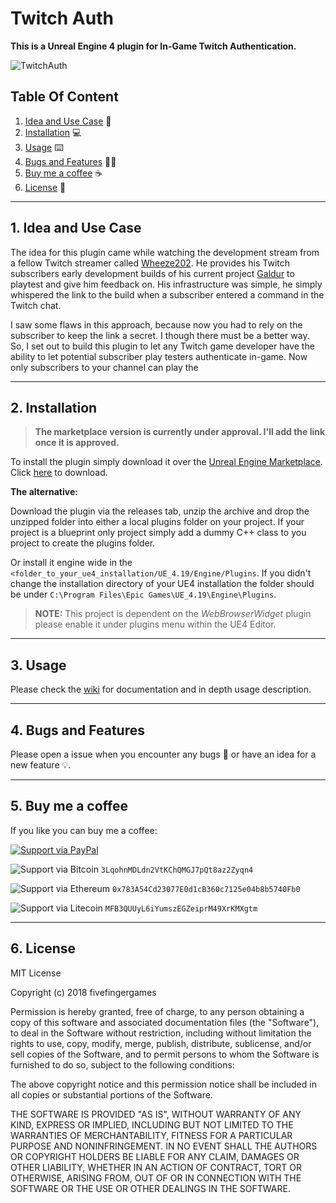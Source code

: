 # Twitch Auth

**This is a Unreal Engine 4 plugin for In-Game Twitch Authentication.**

![TwitchAuth](https://github.com/mrbandler/TwitchAuth/raw/master/Images/%231.png)

## Table Of Content

1. [Idea and Use Case](#1-idea-and-use-case) 🤔
2. [Installation](#2-installation) 💻
3. [Usage](#3-usage) ⌨️
4. [Bugs and Features](#4-bugs-and-features) 🐞💡
5. [Buy me a coffee](#5-buy-me-a-coffee) ☕
6. [License](#6-license) 📃

---

## 1. Idea and Use Case

The idea for this plugin came while watching the development stream from a fellow Twitch streamer called [Wheeze202](https://www.twitch.tv/wheeze202). He provides his Twitch subscribers early development builds of his current project [Galdur](https://galdurgame.com/) to playtest and give him feedback on. His infrastructure was simple, he simply whispered the link to the build when a subscriber entered a command in the Twitch chat.

I saw some flaws in this approach, because now you had to rely on the subscriber to keep the link a secret. I though there must be a better way. So, I set out to build this plugin to let any Twitch game developer have the ability to let potential subscriber play testers authenticate in-game. Now only subscribers to your channel can play the 

----

## 2. Installation

> **The marketplace version is currently under approval. I'll add the link once it is approved.**

To install the plugin simply download it over the [Unreal Engine Marketplace](https://www.unrealengine.com/marketplace). Click [here]() to download.

**The alternative:**

Download the plugin via the releases tab, unzip the archive and drop the unzipped folder into either a local plugins folder on your project. If your project is a blueprint only project simply add a dummy C++ class to you project to create the plugins folder.

Or install it engine wide in the ``<folder_to_your_ue4_installation/UE_4.19/Engine/Plugins``. If you didn't change the installation directory of your UE4 installation the folder should be under ``C:\Program Files\Epic Games\UE_4.19\Engine\Plugins``.

> **NOTE:** This project is dependent on the *WebBrowserWidget* plugin please enable it under plugins menu within the UE4 Editor.

---

## 3. Usage

Please check the [wiki](https://github.com/mrbandler/TwitchAuth/wiki) for documentation and in depth usage description.

---

## 4. Bugs and Features

Please open a issue when you encounter any bugs 🐞 or have an idea for a new feature 💡.

---

## 5. Buy me a coffee

If you like you can buy me a coffee:

[![Support via PayPal](https://cdn.rawgit.com/twolfson/paypal-github-button/1.0.0/dist/button.svg)](https://www.paypal.me/mrbandler/)

![Support via Bitcoin](https://cdn.rawgit.com/cjdowner/cryptocurrency-icons/master/svg/color/btc.svg) `3LqohnMDLdn2VtKChQMGJ7pQt8az2Zyqn4`

![Support via Ethereum](https://cdn.rawgit.com/cjdowner/cryptocurrency-icons/master/svg/color/eth.svg) `0x783A54Cd23077E0d1cB360c7125e04b8b5740Fb0`

![Support via Litecoin](https://cdn.rawgit.com/cjdowner/cryptocurrency-icons/master/svg/color/ltc.svg) `MFB3QUUyL6iYumszEGZeiprM49XrKMXgtm`

---

## 6. License

MIT License

Copyright (c) 2018 fivefingergames

Permission is hereby granted, free of charge, to any person obtaining a copy
of this software and associated documentation files (the "Software"), to deal
in the Software without restriction, including without limitation the rights
to use, copy, modify, merge, publish, distribute, sublicense, and/or sell
copies of the Software, and to permit persons to whom the Software is
furnished to do so, subject to the following conditions:

The above copyright notice and this permission notice shall be included in all
copies or substantial portions of the Software.

THE SOFTWARE IS PROVIDED "AS IS", WITHOUT WARRANTY OF ANY KIND, EXPRESS OR
IMPLIED, INCLUDING BUT NOT LIMITED TO THE WARRANTIES OF MERCHANTABILITY,
FITNESS FOR A PARTICULAR PURPOSE AND NONINFRINGEMENT. IN NO EVENT SHALL THE
AUTHORS OR COPYRIGHT HOLDERS BE LIABLE FOR ANY CLAIM, DAMAGES OR OTHER
LIABILITY, WHETHER IN AN ACTION OF CONTRACT, TORT OR OTHERWISE, ARISING FROM,
OUT OF OR IN CONNECTION WITH THE SOFTWARE OR THE USE OR OTHER DEALINGS IN THE
SOFTWARE.